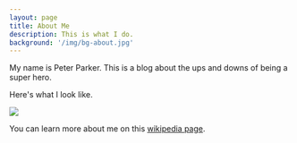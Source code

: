 ```yaml
---
layout: page
title: About Me
description: This is what I do.
background: '/img/bg-about.jpg'
---
```



My name is Peter Parker.  This is a blog about the ups and downs of being a super hero. 

Here's what I look like.

![](https://upload.wikimedia.org/wikipedia/en/7/7c/TomSpider.jpg)

You can learn more about me on this [wikipedia page](https://en.wikipedia.org/wiki/Peter_Parker_(Marvel_Cinematic_Universe)).